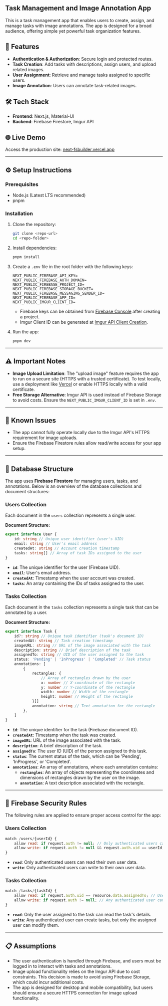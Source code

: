 ## Task Management and Image Annotation App

This is a task management app that enables users to create, assign, and manage tasks with image annotations. The app is designed for a broad audience, offering simple yet powerful task organization features.

## 🚀 Features

-   **Authentication & Authorization**: Secure login and protected routes.
-   **Task Creation**: Add tasks with descriptions, assign users, and upload related images.
-   **User Assignment**: Retrieve and manage tasks assigned to specific users.
-   **Image Annotation**: Users can annotate task-related images.

## 🛠 Tech Stack

-   **Frontend**: Next.js, Material-UI
-   **Backend**: Firebase Firestore, Imgur API

## 🌐 Live Demo

Access the production site: [next-fsbuilder.vercel.app](https://next-fsbuilder.vercel.app)

---

## ⚙️ Setup Instructions

### Prerequisites

-   Node.js (Latest LTS recommended)
-   pnpm

### Installation

1. Clone the repository:
    ```bash
    git clone <repo-url>
    cd <repo-folder>
    ```
2. Install dependencies:

    ```bash
    pnpm install
    ```

3. Create a `.env` file in the root folder with the following keys:

    ```env
    NEXT_PUBLIC_FIREBASE_API_KEY=
    NEXT_PUBLIC_FIREBASE_AUTH_DOMAIN=
    NEXT_PUBLIC_FIREBASE_PROJECT_ID=
    NEXT_PUBLIC_FIREBASE_STORAGE_BUCKET=
    NEXT_PUBLIC_FIREBASE_MESSAGING_SENDER_ID=
    NEXT_PUBLIC_FIREBASE_APP_ID=
    NEXT_PUBLIC_IMGUR_CLIENT_ID=
    ```

    - Firebase keys can be obtained from [Firebase Console](https://console.firebase.google.com/) after creating a project.
    - Imgur Client ID can be generated at [Imgur API Client Creation](https://api.imgur.com/oauth2/addclient).

4. Run the app:
    ```bash
    pnpm dev
    ```

---

## ⚠️ Important Notes

-   **Image Upload Limitation**: The "upload image" feature requires the app to run on a secure site (HTTPS with a trusted certificate). To test locally, use a deployment like [Vercel](https://vercel.com/) or enable HTTPS locally with a valid certificate.
-   **Free Storage Alternative**: Imgur API is used instead of Firebase Storage to avoid costs. Ensure the `NEXT_PUBLIC_IMGUR_CLIENT_ID` is set in `.env`.

---

## 🐞 Known Issues

-   The app cannot fully operate locally due to the Imgur API's HTTPS requirement for image uploads.
-   Ensure the Firebase Firestore rules allow read/write access for your app setup.

---

## 📂 Database Structure

The app uses **Firebase Firestore** for managing users, tasks, and annotations. Below is an overview of the database collections and document structures:

### Users Collection

Each document in the `users` collection represents a single user.

**Document Structure:**

```typescript
export interface User {
    id: string // Unique user identifier (user's UID)
    email: string // User's email address
    createdAt: string // Account creation timestamp
    tasks: string[] // Array of task IDs assigned to the user
}
```

-   **`id`**: The unique identifier for the user (Firebase UID).
-   **`email`**: User's email address.
-   **`createdAt`**: Timestamp when the user account was created.
-   **`tasks`**: An array containing the IDs of tasks assigned to the user.

### Tasks Collection

Each document in the `tasks` collection represents a single task that can be annotated by a user.

**Document Structure:**

```typescript
export interface Task {
    id?: string // Unique task identifier (task's document ID)
    createdAt: string // Task creation timestamp
    imageURL: string // URL of the image associated with the task
    description: string // Brief description of the task
    assignedTo: string // UID of the user assigned to the task
    status: 'Pending' | 'InProgress' | 'Completed' // Task status
    annotations: [
        {
            rectangles: {
                // Array of rectangles drawn by the user
                x: number // X-coordinate of the rectangle
                y: number // Y-coordinate of the rectangle
                width: number // Width of the rectangle
                height: number // Height of the rectangle
            }[]
            annotation: string // Text annotation for the rectangle
        },
    ]
}
```

-   **`id`**: The unique identifier for the task (Firebase document ID).
-   **`createdAt`**: Timestamp when the task was created.
-   **`imageURL`**: URL of the image associated with the task.
-   **`description`**: A brief description of the task.
-   **`assignedTo`**: The user ID (UID) of the person assigned to this task.
-   **`status`**: The current status of the task, which can be 'Pending', 'InProgress', or 'Completed'.
-   **`annotations`**: An array of annotations, where each annotation contains:
    -   **`rectangles`**: An array of objects representing the coordinates and dimensions of rectangles drawn by the user on the image.
    -   **`annotation`**: A text description associated with the rectangle.

---

## 🔐 Firebase Security Rules

The following rules are applied to ensure proper access control for the app:

### Users Collection

```javascript
match /users/{userId} {
    allow read: if request.auth != null; // Only authenticated users can read their own data
    allow write: if request.auth != null && request.auth.uid == userId; // Only users can write their own data
}
```

-   **`read`**: Only authenticated users can read their own user data.
-   **`write`**: Only authenticated users can write to their own user data.

### Tasks Collection

```javascript
match /tasks/{taskId} {
    allow read: if request.auth.uid == resource.data.assignedTo; // Users can read only their assigned tasks
    allow write: if request.auth != null; // Any authenticated user can create tasks
}
```

-   **`read`**: Only the user assigned to the task can read the task's details.
-   **`write`**: Any authenticated user can create tasks, but only the assigned user can modify them.

---

## 📋 Assumptions

-   The user authentication is handled through Firebase, and users must be logged in to interact with tasks and annotations.
-   Image upload functionality relies on the Imgur API due to cost constraints. This decision is made to avoid using Firebase Storage, which could incur additional costs.
-   The app is designed for desktop and mobile compatibility, but users should ensure a secure HTTPS connection for image upload functionality.
